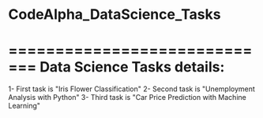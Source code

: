 # CodeAlpha_DataScience_Tasks
=============================
Data Science Tasks details:
=============================
1- First task is "Iris Flower Classification"
2- Second task is "Unemployment Analysis with Python"
3- Third task is "Car Price Prediction with Machine Learning"
